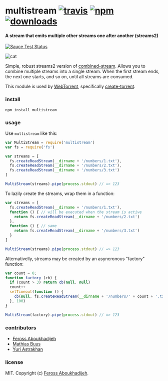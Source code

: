 # multistream [![travis][travis-image]][travis-url] [![npm][npm-image]][npm-url] [![downloads][downloads-image]][downloads-url]

[travis-image]: https://img.shields.io/travis/feross/multistream.svg?style=flat
[travis-url]: https://travis-ci.org/feross/multistream
[npm-image]: https://img.shields.io/npm/v/multistream.svg?style=flat
[npm-url]: https://npmjs.org/package/multistream
[downloads-image]: https://img.shields.io/npm/dm/multistream.svg?style=flat
[downloads-url]: https://npmjs.org/package/multistream

#### A stream that emits multiple other streams one after another (streams2)

[![Sauce Test Status](https://saucelabs.com/browser-matrix/multistream.svg)](https://saucelabs.com/u/multistream)

![cat](https://raw.githubusercontent.com/feross/multistream/master/img.jpg)

Simple, robust streams2 version of [combined-stream](https://www.npmjs.org/package/combined-stream). Allows you to combine multiple streams into a single stream. When the first stream ends, the next one starts, and so on, until all streams are consumed.

This module is used by [WebTorrent](http://webtorrent.io), specifically [create-torrent](https://github.com/feross/create-torrent).

### install

```
npm install multistream
```

### usage

Use `multistream` like this:

```js
var MultiStream = require('multistream')
var fs = require('fs')

var streams = [
  fs.createReadStream(__dirname + '/numbers/1.txt'),
  fs.createReadStream(__dirname + '/numbers/2.txt'),
  fs.createReadStream(__dirname + '/numbers/3.txt')
]

MultiStream(streams).pipe(process.stdout) // => 123
```

To lazily create the streams, wrap them in a function:

```js
var streams = [
  fs.createReadStream(__dirname + '/numbers/1.txt'),
  function () { // will be executed when the stream is active
    return fs.createReadStream(__dirname + '/numbers/2.txt')
  },
  function () { // same
    return fs.createReadStream(__dirname + '/numbers/3.txt')
  }
]

MultiStream(streams).pipe(process.stdout) // => 123
```

Alternativelly, streams may be created by an asyncronous "factory" function:

```js
var count = 0;
function factory (cb) {
  if (count > 3) return cb(null, null)
  count++
  setTimeout(function () {
    cb(null, fs.createReadStream(__dirname + '/numbers/' + count + '.txt'))
  }, 100)
}

MultiStream(factory).pipe(process.stdout) // => 123
```

### contributors

- [Feross Aboukhadijeh](http://feross.org)
- [Mathias Buus](https://github.com/mafintosh/)
- [Yuri Astrakhan](https://github.com/nyurik/)

### license

MIT. Copyright (c) [Feross Aboukhadijeh](http://feross.org).
